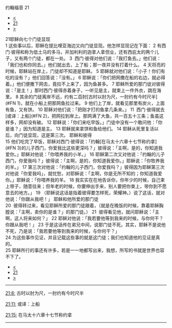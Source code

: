 ﻿





 约翰福音 21




* [<](bible/JHN20.md)
* [21](bible/JHN.md)
* [>](bible/ACT01.md)



 
21耶稣向七个门徒显现  
1 这些事以后，耶稣在提比哩亚海边又向门徒显现。他怎样显现记在下面： 
2 有西门·彼得和称为低土马的多马，并加利利的迦拿人拿但业，还有西庇太的两个儿子，又有两个门徒，都在一处。 
3  西门·彼得对他们说：「我打鱼去。」他们说：「我们也和你同去。」他们就出去，上了船；那一夜并没有打着什么。 
4 天将亮的时候，耶稣站在岸上，门徒却不知道是耶稣。 
5 耶稣就对他们说：「小子！你们有吃的没有？」他们回答说：「没有。」 
6 耶稣说：「你们把网撒在船的右边，就必得着。」他们便撒下网去，竟拉不上来了，因为鱼甚多。 
7 耶稣所爱的那门徒对彼得说：「是主！」那时西门·彼得赤着身子，一听见是主，就束上一件外衣，跳在海里。 
8 其余的门徒离岸不远，约有二百肘[古时以肘为尺，一肘约有今时尺半](#FN
1)，就在小船上把那网鱼拉过来。 
9 他们上了岸，就看见那里有炭火，上面有鱼，又有饼。 
10 耶稣对他们说：「把刚才打的鱼拿几条来。」 
11  西门·彼得就去[或译：上船](#FN
2)，把网拉到岸上。那网满了大鱼，共一百五十三条；鱼虽这样多，网却没有破。 
12 耶稣说：「你们来吃早饭。」门徒中没有一个敢问他：「你是谁？」因为知道是主。 
13 耶稣就来拿饼和鱼给他们。 
14 耶稣从死里复活以后，向门徒显现，这是第三次。 耶稣和彼得  
15 他们吃完了早饭，耶稣对西门·彼得说：「约翰[在马太十六章十七节称约拿](#FN
3)的儿子西门，你爱我比这些更深吗？」彼得说：「主啊，是的，你知道我爱你。」耶稣对他说：「你喂养我的小羊。」 
16 耶稣第二次又对他说：「约翰的儿子西门，你爱我吗？」彼得说：「主啊，是的，你知道我爱你。」耶稣说：「你牧养我的羊。」 
17 第三次对他说：「约翰的儿子西门，你爱我吗？」彼得因为耶稣第三次对他说「你爱我吗」，就忧愁，对耶稣说：「主啊，你是无所不知的；你知道我爱你。」耶稣说：「你喂养我的羊。 
18 我实实在在地告诉你，你年少的时候，自己束上带子，随意往来；但年老的时候，你要伸出手来，别人要把你束上，带你到不愿意去的地方。」 
19 （耶稣说这话是指着彼得要怎样死，荣耀神。）说了这话，就对他说：「你跟从我吧！」 耶稣和他所爱的那门徒  
20  彼得转过来，看见耶稣所爱的那门徒跟着，（就是在晚饭的时候，靠着耶稣胸膛说：「主啊，卖你的是谁？」的那门徒。） 
21  彼得看见他，就问耶稣说：「主啊，这人将来如何？」 
22 耶稣对他说：「我若要他等到我来的时候，与你何干？你跟从我吧！」 
23 于是这话传在弟兄中间，说那门徒不死。其实，耶稣不是说他不死，乃是说：「我若要他等到我来的时候，与你何干？」  
24 为这些事作见证，并且记载这些事的就是这门徒；我们也知道他的见证是真的。  
25 耶稣所行的事还有许多，若是一一地都写出来，我想，所写的书就是世界也容不下了。 
* [<](bible/JHN20.md)
* [21](bible/JHN.md)
* [>](bible/ACT01.md)





---


[21:8:](#V8)
古时以肘为尺，一肘约有今时尺半


[21:11:](#V11)
或译：上船


[21:15:](#V15)
在马太十六章十七节称约拿




---









